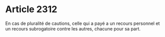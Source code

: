 # Article 2312

En cas de pluralité de cautions, celle qui a payé a un recours personnel et un recours subrogatoire contre les autres, chacune pour sa part.
